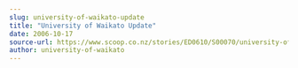 ```yaml
---
slug: university-of-waikato-update
title: "University of Waikato Update"
date: 2006-10-17
source-url: https://www.scoop.co.nz/stories/ED0610/S00070/university-of-waikato-update.htm
author: university-of-waikato
---
```

